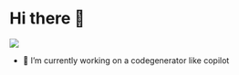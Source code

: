 #                                                             Hi there 👋

<code><img src='https://assets1.lottiefiles.com/packages/lf20_qjryhqec/data.json' /></code>

- 🔭 I’m currently working on a codegenerator like copilot
 
<!--
**rodrigobaigorria/rodrigobaigorria** is a ✨ _special_ ✨ repository because its `README.md` (this file) appears on your GitHub profile.

Here are some ideas to get you started:

- 🔭 I’m currently working on ...
- 🌱 I’m currently learning ...
- 👯 I’m looking to collaborate on ...
- 🤔 I’m looking for help with ...
- 💬 Ask me about ...
- 📫 How to reach me: ...
- 😄 Pronouns: ...
- ⚡ Fun fact: ...
-->
